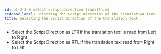 ```yaml
---
id: p1-3-3-5-select-script-direction-transltn.md
sidebar_label: Selecting the Script Direction of the translation text
title: Selecting the Script Direction of the translation text 
---
```



* Select the Script Direction as LTR if the translation text is read from Left to Right
* Select the Script Direction as RTL if the translation text read from Right to Left

